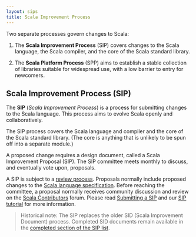 ```yaml
---
layout: sips
title: Scala Improvement Process
---
```



Two separate processes govern changes to Scala:

1. The **Scala Improvement Process** (SIP) covers changes to the Scala
language, the Scala compiler, and the core of the Scala standard
library.

2. The **Scala Platform Process** (SPP) aims to establish a stable
collection of libraries suitable for widespread use, with a low barrier
to entry for newcomers.

## Scala Improvement Process (SIP)

The **SIP** (_Scala Improvement Process_) is a process for submitting
changes to the Scala language. This process aims to evolve Scala
openly and collaboratively.

The SIP process covers the Scala language and compiler and the core of
the Scala standard library.  (The core is anything that is unlikely to
be spun off into a separate module.)

A proposed change requires a design document, called a Scala
Improvement Proposal (SIP).  The SIP committee meets monthly to
discuss, and eventually vote upon, proposals.

A SIP is subject to a [review process](./sip-submission.html).
Proposals normally include proposed changes to the
[Scala language specification](https://www.scala-lang.org/files/archive/spec/2.12/).
Before reaching the committee, a proposal normally receives community
discussion and review on the
[Scala Contributors](https://contributors.scala-lang.org/) forum.
Please read [Submitting a SIP](./sip-submission.html) and our
[SIP tutorial](./sip-tutorial.html) for more information.

> Historical note: The SIP replaces the older SID (Scala Improvement Document) process.
> Completed SID documents remain available in the
> [completed section of the SIP list](all.html).
